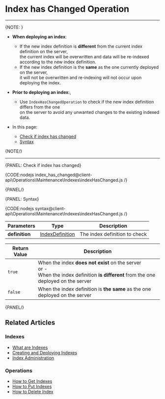 # Index has Changed Operation

 ---

{NOTE: }

* **When deploying an index**:  
  * If the new index definition is **different** from the current index definition on the server,  
    the current index will be overwritten and data will be re-indexed according to the new index definition.
  * If the new index definition is the **same** as the one currently deployed on the server,  
    it will not be overwritten and re-indexing will not occur upon deploying the index.

* **Prior to deploying an index:**,  
  * Use `IndexHasChangedOperation` to check if the new index definition differs from the one  
    on the server to avoid any unwanted changes to the existing indexed data.  

* In this page:
    * [Check if index has changed](../../../../client-api/operations/maintenance/indexes/index-has-changed#check-if-index-has-changed)
    * [Syntax](../../../../client-api/operations/maintenance/indexes/index-has-changed#syntax)

{NOTE/}

---

{PANEL: Check if index has changed}

{CODE:nodejs index_has_changed@client-api\Operations\Maintenance\Indexes\indexHasChanged.js /}

{PANEL/}

{PANEL: Syntax}

{CODE:nodejs syntax@client-api\Operations\Maintenance\Indexes\indexHasChanged.js /}

| Parameters | Type | Description |
| - | - | - |
| **definition** | [IndexDefinition](../../../../client-api/operations/maintenance/indexes/put-indexes#indexDefinition) | The index definition to check |

| Return Value | Description |
| - | - |
| `true` | When the index **does not exist** on the server<br>or -<br>When the index definition **is different** from the one deployed on the server  |
| `false` | When the index definition is **the same** as the one deployed on the server |

{PANEL/}

## Related Articles

### Indexes

- [What are Indexes](../../../../indexes/what-are-indexes)
- [Creating and Deploying Indexes](../../../../indexes/creating-and-deploying)
- [Index Administration](../../../../indexes/index-administration)

### Operations

- [How to Get Indexes](../../../../client-api/operations/maintenance/indexes/get-indexes)
- [How to Put Indexes](../../../../client-api/operations/maintenance/indexes/put-indexes)
- [How to Delete Index](../../../../client-api/operations/maintenance/indexes/delete-index)
